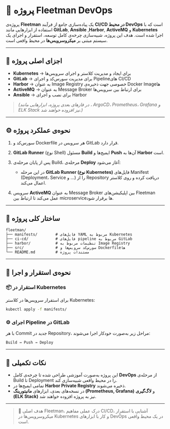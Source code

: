 # 🚀 پروژه Fleetman DevOps

پروژه‌ی **Fleetman** یک پیاده‌سازی جامع از فرآیند **CI/CD در محیط DevOps** است که با استفاده از ابزارهایی مانند **GitLab**, **Ansible** ,**Harbor**, **ActiveMQ** و **Kubernetes** اجرا شده است.
هدف این پروژه، شبیه‌سازی چرخه‌ی کامل توسعه، استقرار و اجرای یک سیستم مبتنی بر **میکروسرویس‌ها** در محیط واقعی است.

---

## 🧩 اجزای اصلی پروژه

* **Kubernetes** → برای ایجاد و مدیریت کلاستر و اجرای سرویس‌ها
* **GitLab** → برای مدیریت سورس‌کد و اجرای Pipelineهای CI/CD
* **Harbor** → به عنوان Image Registry خصوصی جهت ذخیره‌ی Docker Imageها
* **ActiveMQ** → به عنوان Message Broker برای ارتباط بین سرویس‌ها
* **Ansible** → برای نصب و اجرای Harbor

> *(در فازهای بعدی پروژه، ابزارهایی مانند ، ArgoCD، Prometheus، Grafana و ELK Stack نیز افزوده خواهند شد.)*

---

## ⚙️ نحوه‌ی عملکرد پروژه

1. سورس‌کد و Dockerfile هر سرویس در GitLab قرار دارد.
2. **GitLab Runner** (نوع Shell) مسئول **Build** ایمیج‌ها و **Push** آن‌ها به **Harbor** است.
3. پس از پایان مرحله‌ی Build، مرحله‌ی **Deploy** آغاز می‌شود:

   * در این مرحله **GitLab Runner (نوع Kubernetes)** فایل‌های Manifest (Deployment، Service و ...) را از Repository دریافت کرده و روی کلاستر اعمال می‌کند.
4. سرویس **ActiveMQ** به عنوان Message Broker بین اپلیکیشن‌های Fleetman عمل می‌کند تا ارتباط بین microserviceها برقرار شود.

---

## 🧱 ساختار کلی پروژه

```
fleetman/
├── manifests/        # فایل‌های YAML مربوط به Kubernetes
├── ci-cd/            # فایل‌های pipeline مربوط به GitLab
├── harbor/           # تنظیمات مربوط به Image Registry
├── src/              # سورس‌کد سرویس‌ها و Dockerfileها
└── README.md         # مستندات پروژه
```

---

## 🚀 نحوه‌ی استقرار و اجرا

### 📦 استقرار در Kubernetes

برای استقرار سرویس‌ها در کلاستر Kubernetes:

```bash
kubectl apply -f manifests/
```

### ⚙️ اجرای Pipeline در GitLab

با هر Commit جدید در Repository، مراحل زیر به‌صورت خودکار اجرا می‌شوند:

```
Build → Push → Deploy
```

---

## 📘 نکات تکمیلی

* این پروژه به‌صورت آموزشی طراحی شده تا چرخه‌ی کامل **DevOps** از مرحله‌ی Build تا Deployment را در محیط واقعی شبیه‌سازی کند.
* تمامی ایمیج‌ها در **Harbor Private Registry** ذخیره می‌شوند.
* در نسخه‌های بعدی، ابزارهای **مانیتورینگ (Prometheus, Grafana)** و **لاگ‌گیری (ELK Stack)** نیز به پروژه افزوده خواهند شد.

---

> 🧠 هدف اصلی Fleetman، درک عملی مفاهیم CI/CD، آشنایی با استقرار میکروسرویس‌ها در Kubernetes و کار با ابزارهای DevOps در یک محیط واقعی است.

